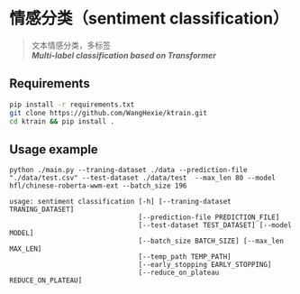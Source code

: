 # 情感分类（sentiment classification）
> 文本情感分类，多标签    
***Multi-label classification based on Transformer***

## Requirements

```sh
pip install -r requirements.txt
git clone https://github.com/WangHexie/ktrain.git
cd ktrain && pip install .
```

## Usage example

```shell script
python ./main.py --traning-dataset ./data --prediction-file "./data/test.csv" --test-dataset ./data/test  --max_len 80 --model hfl/chinese-roberta-wwm-ext --batch_size 196
```

```shell script
usage: sentiment classification [-h] [--traning-dataset TRANING_DATASET]
                                [--prediction-file PREDICTION_FILE]
                                [--test-dataset TEST_DATASET] [--model MODEL]
                                [--batch_size BATCH_SIZE] [--max_len MAX_LEN]
                                [--temp_path TEMP_PATH]
                                [--early_stopping EARLY_STOPPING]
                                [--reduce_on_plateau REDUCE_ON_PLATEAU]

```






